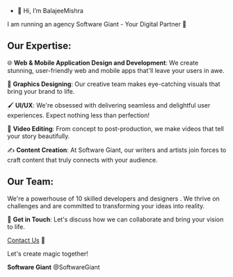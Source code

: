 - 👋 Hi, I’m BalajeeMishra

 I am running an agency Software Giant - Your Digital Partner 🚀

## Our Expertise:

🌐 **Web & Mobile Application Design and Development**: We create stunning, user-friendly web and mobile apps that'll leave your users in awe.

🎨 **Graphics Designing**: Our creative team makes eye-catching visuals that bring your brand to life.

🖌️ **UI/UX**: We're obsessed with delivering seamless and delightful user experiences. Expect nothing less than perfection!

🎥 **Video Editing**: From concept to post-production, we make videos that tell your story beautifully.

✍️ **Content Creation**: At Software Giant, our writers and artists join forces to craft content that truly connects with your audience.

## Our Team:

We're a powerhouse of 10 skilled developers and designers . We thrive on challenges and are committed to transforming your ideas into reality.


🚀 **Get in Touch**: Let's discuss how we can collaborate and bring your vision to life.

[Contact Us](mailto:softwaregiantin@gmail.com) 📩

Let's create magic together!

**Software Giant** @SoftwareGiant

  





     

<!---
BalajeeMishra/BalajeeMishra is a ✨ special ✨ repository because its `README.md` (this file) appears on your GitHub profile.
You can click the Preview link to take a look at your changes.
--->

